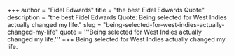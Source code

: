 +++
author = "Fidel Edwards"
title = "the best Fidel Edwards Quote"
description = "the best Fidel Edwards Quote: Being selected for West Indies actually changed my life."
slug = "being-selected-for-west-indies-actually-changed-my-life"
quote = '''Being selected for West Indies actually changed my life.'''
+++
Being selected for West Indies actually changed my life.
